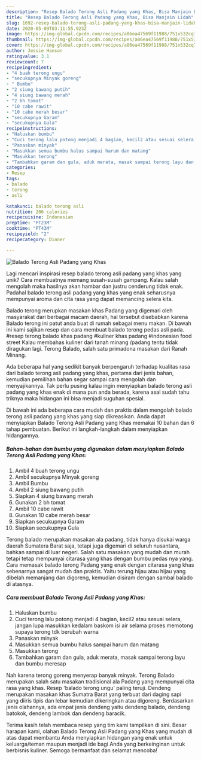 ```yaml
---
description: "Resep Balado Terong Asli Padang yang Khas, Bisa Manjain Lidah"
title: "Resep Balado Terong Asli Padang yang Khas, Bisa Manjain Lidah"
slug: 1692-resep-balado-terong-asli-padang-yang-khas-bisa-manjain-lidah
date: 2020-05-09T03:11:55.923Z
image: https://img-global.cpcdn.com/recipes/a86ea47569f11988/751x532cq70/balado-terong-asli-padang-yang-khas-foto-resep-utama.jpg
thumbnail: https://img-global.cpcdn.com/recipes/a86ea47569f11988/751x532cq70/balado-terong-asli-padang-yang-khas-foto-resep-utama.jpg
cover: https://img-global.cpcdn.com/recipes/a86ea47569f11988/751x532cq70/balado-terong-asli-padang-yang-khas-foto-resep-utama.jpg
author: Jessie Hanson
ratingvalue: 3.1
reviewcount: 7
recipeingredient:
- "4 buah terong ungu"
- "secukupnya Minyak goreng"
- " Bumbu"
- "2 siung bawang putih"
- "4 siung bawang merah"
- "2 bh tomat"
- "10 cabe rawit"
- "10 cabe merah besar"
- "secukupnya Garam"
- "secukupnya Gula"
recipeinstructions:
- "Haluskan bumbu"
- "Cuci terong lalu potong menjadi 4 bagian, kecil2 atau sesuai selera, jangan lupa masukkan kedalam baskom isi air selama proses memotong supaya terong tdk berubah warna"
- "Panaskan minyak"
- "Masukkan semua bumbu halus sampai harum dan matang"
- "Masukkan terong"
- "Tambahkan garam dan gula, aduk merata, masak sampai terong layu dan bumbu meresap"
categories:
- Resep
tags:
- balado
- terong
- asli

katakunci: balado terong asli 
nutrition: 206 calories
recipecuisine: Indonesian
preptime: "PT23M"
cooktime: "PT43M"
recipeyield: "2"
recipecategory: Dinner

---
```



![Balado Terong Asli Padang yang Khas](https://img-global.cpcdn.com/recipes/a86ea47569f11988/751x532cq70/balado-terong-asli-padang-yang-khas-foto-resep-utama.jpg)

Lagi mencari inspirasi resep balado terong asli padang yang khas yang unik? Cara membuatnya memang susah-susah gampang. Kalau salah mengolah maka hasilnya akan hambar dan justru cenderung tidak enak. Padahal balado terong asli padang yang khas yang enak seharusnya mempunyai aroma dan cita rasa yang dapat memancing selera kita.

Balado terong merupkan masakan khas Padang yang digemari oleh masyarakat dari berbagai macam daerah, hal tersebut disebabkan karena Balado terong ini patut anda buat di rumah sebagai menu makan. Di bawah ini kami sajikan resep dan cara membuat balado terong pedas asli pada. #resep terong balado khas padang #kuliner khas padang #indonesian food street Kalau membahas kuliner dari tanah minang /padang tentu tidak diragukan lagi. Terong Balado, salah satu primadona masakan dari Ranah Minang.

Ada beberapa hal yang sedikit banyak berpengaruh terhadap kualitas rasa dari balado terong asli padang yang khas, pertama dari jenis bahan, kemudian pemilihan bahan segar sampai cara mengolah dan menyajikannya. Tak perlu pusing kalau ingin menyiapkan balado terong asli padang yang khas enak di mana pun anda berada, karena asal sudah tahu triknya maka hidangan ini bisa menjadi suguhan spesial.


Di bawah ini ada beberapa cara mudah dan praktis dalam mengolah balado terong asli padang yang khas yang siap dikreasikan. Anda dapat menyiapkan Balado Terong Asli Padang yang Khas memakai 10 bahan dan 6 tahap pembuatan. Berikut ini langkah-langkah dalam menyiapkan hidangannya.

<!--inarticleads1-->

##### Bahan-bahan dan bumbu yang digunakan dalam menyiapkan Balado Terong Asli Padang yang Khas:

1. Ambil 4 buah terong ungu
1. Ambil secukupnya Minyak goreng
1. Ambil  Bumbu
1. Ambil 2 siung bawang putih
1. Siapkan 4 siung bawang merah
1. Gunakan 2 bh tomat
1. Ambil 10 cabe rawit
1. Gunakan 10 cabe merah besar
1. Siapkan secukupnya Garam
1. Siapkan secukupnya Gula


Terong balado merupakan masakan ala padang, tidak hanya disukai warga daerah Sumatera Barat saja, tetapi juga digemari di seluruh nusantara, bahkan sampai di luar negeri. Salah satu masakan yang mudah dan murah tetapi tetap mempunyai citarasa yang khas dengan bumbu pedas nya yang. Cara memasak balado terong Padang yang enak dengan citarasa yang khas sebenarnya sangat mudah dan praktis. Yaitu terung hijau atau hijau yang dibelah memanjang dan digoreng, kemudian disiram dengan sambal balado di atasnya. 

<!--inarticleads2-->

##### Cara membuat Balado Terong Asli Padang yang Khas:

1. Haluskan bumbu
1. Cuci terong lalu potong menjadi 4 bagian, kecil2 atau sesuai selera, jangan lupa masukkan kedalam baskom isi air selama proses memotong supaya terong tdk berubah warna
1. Panaskan minyak
1. Masukkan semua bumbu halus sampai harum dan matang
1. Masukkan terong
1. Tambahkan garam dan gula, aduk merata, masak sampai terong layu dan bumbu meresap


Nah karena terong goreng menyerap banyak minyak. Terong Balado merupakan salah satu masakan tradisional ala Padang yang mempunyai cita rasa yang khas. Resep &#39;balado terong ungu&#39; paling teruji. Dendeng merupakan masakan khas Sumatra Barat yang terbuat dari daging sapi yang diiris tipis dan lebar kemudian dikeringkan atau digoreng. Berdasarkan jenis olahannya, ada empat jenis dendeng yaitu dendeng balado, dendeng batokok, dendeng lambok dan dendeng baracik. 

Terima kasih telah membaca resep yang tim kami tampilkan di sini. Besar harapan kami, olahan Balado Terong Asli Padang yang Khas yang mudah di atas dapat membantu Anda menyiapkan hidangan yang enak untuk keluarga/teman maupun menjadi ide bagi Anda yang berkeinginan untuk berbisnis kuliner. Semoga bermanfaat dan selamat mencoba!
